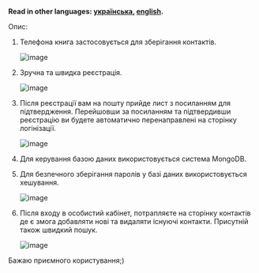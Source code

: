 **Read in other languages: [українська](README.md), [english](README.en.md).**

Опис:

1. Телефона книга застосовується для зберігання контактів.

   ![image](https://github.com/Lakei87/goit-react-hw-08-phonebook/assets/93615650/8c915274-aedf-47f5-86ee-9dd45ea0ca6b)

2. Зручна та швидка реєстрація.

   ![image](https://github.com/Lakei87/goit-react-hw-08-phonebook/assets/93615650/1faa4955-7455-4963-8c79-7b45fad67996)

3. Після реєстрації вам на пошту прийде лист з посиланням для підтвердження.
   Перейшовши за посиланням та підтвердивши реєстрацію ви будете автоматично
   перенаправлені на сторінку логінізації.

   ![image](https://github.com/Lakei87/goit-react-hw-08-phonebook/assets/93615650/d2cbeedc-2928-41fc-ba95-8084bca1feaf)

4. Для керування базою даних використовується система MongoDB.
5. Для безпечного зберігання паролів у базі даних використовується хешування.

   ![image](https://github.com/Lakei87/goit-react-hw-08-phonebook/assets/93615650/1a309c07-3550-429f-a355-d61051e51eae)

6. Після входу в особистий кабінет, потрапляєте на сторінку контактів де є змога
   добавляти нові та видаляти існуючі контакти. Присутній також швидкий пошук.

   ![image](https://github.com/Lakei87/goit-react-hw-08-phonebook/assets/93615650/d1e7d4f8-80d5-4024-918a-387d48d0978e)

Бажаю приємного користування;)
